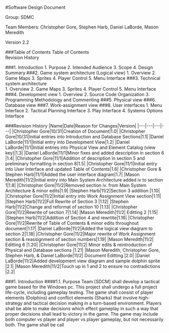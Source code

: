 #Software Design Document

Group: SDMC

Team Members: Christopher Gore, Stephen Harb, Daniel LaBorde, Mason Meredith

Version 2.2

###Table of Contents
Table of Contents  
Revision History

###1. Introduction
    1. Purpose
    2. Intended Audience
    3. Scope
    4. Design Summary
###2. Game system architecture (Logical view)
    1. Overview
    2. Game Maps 
    3. Sprites
    4. Player Control 
    5. Menu Interface
###3. Technical system architecture   
    1. Overview
    2. Game Maps 
    3. Sprites
    4. Player Control 
    5. Menu Interface
###4. Development view
    1. Overview
    2. Source Code Organization
    3. Programming Methodology and Commenting
###5. Physical view
###6. Database view
###7. Work-assignment view
###8. User interfaces
    1. Menu Interface
    2. Tactical Planning Interface
    3. Play Interface
    4. Systems Options Interface

###Revision History
|Name|Date|Reason for Changes|Version|
|---|---|---|---|
|Christopher Gore|10/31|Creation of Document|1.0|
|Christopher Gore|10/31|Initial entries into Introduction and Database Sections|1.1|
|Daniel LaBorde|11/1|Initial entry into Development View|1.2|
|Daniel LaBorde|11/1|Initial entries into Physical View and Element Catalog (view key)|1.3|
|Daniel LaBorde|11/1|Minor fixes and added description in section 6 |1.4|
|Christopher Gore|11/1|Addition of description in section 5 and preliminary formatting in section 8|1.5|
|Christopher Gore|11/1|Initial entry into User Interface and updated Table of Contents|1.6|
|Christopher Gore & Stephen Harb|11/1|Added the user interface diagram|1.7|
|Mason Meredith|11/2|Initial entry into Main System Architecture added iv to section 1|1.8|
|Christopher Gore|11/2|Removed section iv. from Main System Architecture & minor edits|1.9|
|Stephen Harb|11/2|Section 3 addition |1.10|
|Christopher Gore|11/2|Initial entry into Work Assignment View section|1.11|
|Stephen Harb|11/2|Full Rewrite of Section 3 |1.12|
|Stephen Harb|11/2|Change and reformat of section 10 |1.13|
|Christopher Gore|11/2|Rewrite of section 7|1.14|
|Mason Meredith|11/2| Editting 2 |1.15|
|Stephen Harb|11/2|Addition of Section 4 and rewrtite|1.16|
|Christopher Gore|11/2|Rewrite of Table of Contents & minor edits throughout document|1.17|
|Daniel LaBorde|11/2|Added the logical view diagram to section 2|1.18|
|Christopher Gore|11/2|Major rewrite of Work Assignment section & reassignment of section numbers|1.19|
|Mason Meredith|11/2| Editting 6 |1.20|
|Christopher Gore|11/2| Minor edits & reintroduction of Physical and Database sections |1.21|
|Mason Meredith, Christopher Gore, Stephen Harb, & Daniel LaBorde|11/2| Document Editting |2.0|
|Daniel LaBorde|11/2|Added development view diagram and sample dolphin sprite |2.1|
|Mason Meredith|11/2|Touch up in 1 and 2 to ensure no contradictions |2.2|


###1. Introduction
####1.1. Purpose
Team [SDCM] shall develop a tactical game based for the Windows pc. This project shall undergo a full project life-cycle, including gameplay testing. The game shall consist of player elements (Dolphins) and conflict elements (Sharks) that involve high-strategy and tactical decision making in a turn-based environment. Players shall be able to make decisions which effect gameplay in such a way that proper decisions shall lead to victory in the game. The game may include both computer vs player and player vs player gameplay, but not necessarily both. The game shall be call
